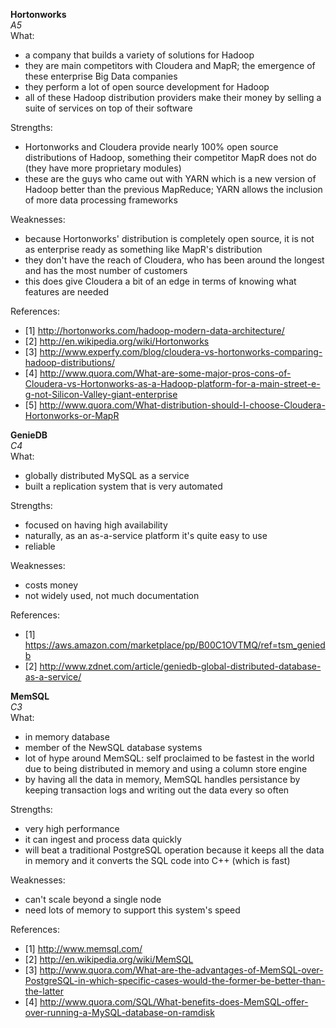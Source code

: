 
**Hortonworks**  
*A5*  
What:
- a company that builds a variety of solutions for Hadoop 
- they are main competitors with Cloudera and MapR; the emergence of these enterprise Big Data companies 
- they perform a lot of open source development for Hadoop 
- all of these Hadoop distribution providers make their money by selling a suite of services on top of their software 

Strengths:
- Hortonworks and Cloudera provide nearly 100% open source distributions of Hadoop, something their competitor MapR does not do (they have more proprietary modules)
- these are the guys who came out with YARN which is a new version of Hadoop better than the previous MapReduce; YARN allows the inclusion of more data processing frameworks 

Weaknesses:
- because Hortonworks' distribution is completely open source, it is not as enterprise ready as something like MapR's distribution 
- they don't have the reach of Cloudera, who has been around the longest and has the most number of customers
- this does give Cloudera a bit of an edge in terms of knowing what features are needed 

References:
- [1] http://hortonworks.com/hadoop-modern-data-architecture/
- [2] http://en.wikipedia.org/wiki/Hortonworks
- [3] http://www.experfy.com/blog/cloudera-vs-hortonworks-comparing-hadoop-distributions/
- [4] http://www.quora.com/What-are-some-major-pros-cons-of-Cloudera-vs-Hortonworks-as-a-Hadoop-platform-for-a-main-street-e-g-not-Silicon-Valley-giant-enterprise
- [5] http://www.quora.com/What-distribution-should-I-choose-Cloudera-Hortonworks-or-MapR

**GenieDB**  
*C4*  
What:
- globally distributed MySQL as a service 
- built a replication system that is very automated 

Strengths:
- focused on having high availability
- naturally, as an as-a-service platform it's quite easy to use 
- reliable 

Weaknesses:
- costs money 
- not widely used, not much documentation 

References:
- [1] https://aws.amazon.com/marketplace/pp/B00C1OVTMQ/ref=tsm_geniedb
- [2] http://www.zdnet.com/article/geniedb-global-distributed-database-as-a-service/



**MemSQL**  
*C3*  
What:
- in memory database
- member of the NewSQL database systems
- lot of hype around MemSQL: self proclaimed to be fastest in the world due to being distributed in memory and using a column store engine 
- by having all the data in memory, MemSQL handles persistance by keeping transaction logs and writing out the data every so often 

Strengths:
- very high performance 
- it can ingest and process data quickly 
- will beat a traditional PostgreSQL operation because it keeps all the data in memory and it converts the SQL code into C++ (which is fast)

Weaknesses:
- can't scale beyond a single node
- need lots of memory to support this system's speed 

References:
- [1] http://www.memsql.com/
- [2] http://en.wikipedia.org/wiki/MemSQL
- [3] http://www.quora.com/What-are-the-advantages-of-MemSQL-over-PostgreSQL-in-which-specific-cases-would-the-former-be-better-than-the-latter
- [4] http://www.quora.com/SQL/What-benefits-does-MemSQL-offer-over-running-a-MySQL-database-on-ramdisk


